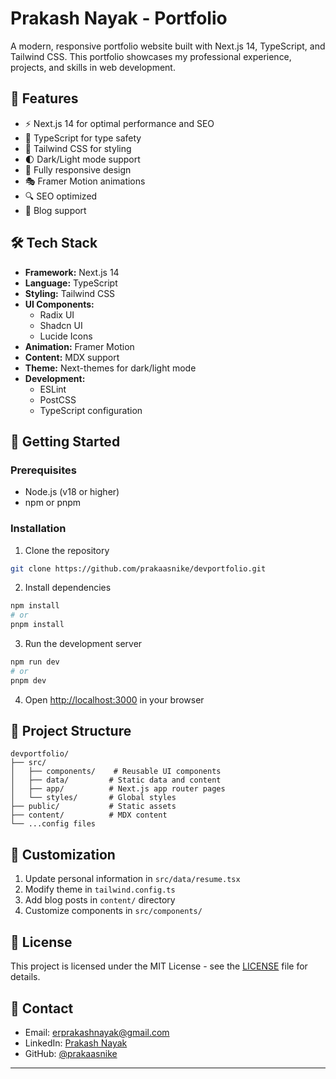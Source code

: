 # Prakash Nayak - Portfolio

A modern, responsive portfolio website built with Next.js 14, TypeScript, and Tailwind CSS. This portfolio showcases my professional experience, projects, and skills in web development.

## 🚀 Features

- ⚡️ Next.js 14 for optimal performance and SEO
- 💎 TypeScript for type safety
- 🎨 Tailwind CSS for styling
- 🌓 Dark/Light mode support
- 📱 Fully responsive design
- 🎭 Framer Motion animations
- 🔍 SEO optimized
- 📝 Blog support

## 🛠️ Tech Stack

- **Framework:** Next.js 14
- **Language:** TypeScript
- **Styling:** Tailwind CSS
- **UI Components:** 
  - Radix UI
  - Shadcn UI
  - Lucide Icons
- **Animation:** Framer Motion
- **Content:** MDX support
- **Theme:** Next-themes for dark/light mode
- **Development:** 
  - ESLint
  - PostCSS
  - TypeScript configuration

## 🚀 Getting Started

### Prerequisites

- Node.js (v18 or higher)
- npm or pnpm

### Installation

1. Clone the repository
```bash
git clone https://github.com/prakaasnike/devportfolio.git
```

2. Install dependencies
```bash
npm install
# or
pnpm install
```

3. Run the development server
```bash
npm run dev
# or
pnpm dev
```

4. Open [http://localhost:3000](http://localhost:3000) in your browser

## 📁 Project Structure

```
devportfolio/
├── src/
│   ├── components/    # Reusable UI components
│   ├── data/         # Static data and content
│   ├── app/          # Next.js app router pages
│   └── styles/       # Global styles
├── public/           # Static assets
├── content/          # MDX content
└── ...config files
```

## 🎨 Customization

1. Update personal information in `src/data/resume.tsx`
2. Modify theme in `tailwind.config.ts`
3. Add blog posts in `content/` directory
4. Customize components in `src/components/`

## 📝 License

This project is licensed under the MIT License - see the [LICENSE](LICENSE) file for details.

## 🤝 Contact

- Email: erprakashnayak@gmail.com
- LinkedIn: [Prakash Nayak](https://www.linkedin.com/in/erprakashnayak/)
- GitHub: [@prakaasnike](https://github.com/prakaasnike)

---